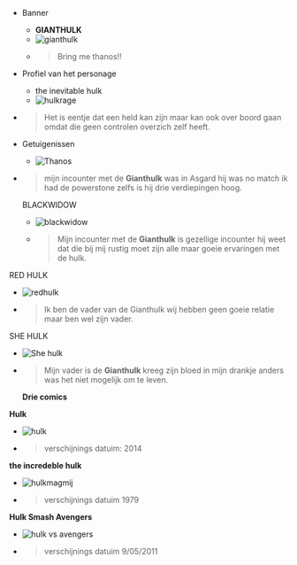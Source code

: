 - Banner
   -  **GIANTHULK**
   - ![**gianthulk**](https://clipart.world/wp-content/uploads/2021/01/Standing-Hulk-clipart-transparent.png)
   - >Bring me thanos!!
 
 - Profiel van het personage
   -  the inevitable hulk
   -  ![**hulkrage**](https://www.plexreel.com/wp-content/uploads/2021/06/skaar-hulk-768x432.jpg)
- >Het is eentje dat een held kan zijn maar kan ook over boord gaan omdat die geen controlen overzich zelf heeft.

- Getuigenissen
   - ![**Thanos**](https://encrypted-tbn0.gstatic.com/images?q=tbn:ANd9GcQCPoZOrHhkgm5QFf3IL8P3k_QW6gulLmAGrA&usqp=CAU)
- > mijn incounter met de **Gianthulk** was in Asgard hij was no match ik had de powerstone zelfs is hij drie verdiepingen hoog.
  
  BLACKWIDOW

  - ![**blackwidow**]( https://i.pinimg.com/originals/c6/d7/ff/c6d7ff9ba9bd0c24820f636b72f818c6.png)
  - > Mijn incounter met de **Gianthulk** is gezellige incounter hij weet dat die bij mij rustig moet zijn alle maar goeie ervaringen met de hulk.

RED HULK 

- ![**redhulk**](https://i.pinimg.com/originals/56/b7/73/56b77328b78d594d48f7a5a0e4c98e16.jpg)
- > Ik ben de vader van de Gianthulk wij hebben geen goeie relatie maar ben wel zijn vader.
  
SHE HULK
- ![She **hulk**](https://encrypted-tbn0.gstatic.com/images?q=tbn:ANd9GcQk1257pT60J-eCRBiRAYd3mgtfRpeKruD0Tw&usqp=CAU)
- >Mijn vader is de **Gianthulk** kreeg zijn bloed  in mijn drankje anders was het niet mogelijk om te leven.
  
  **Drie comics**

 **Hulk**
  - ![hulk](https://encrypted-tbn0.gstatic.com/images?q=tbn:ANd9GcRJCh1VBhmKhlbiQFNQcBDh0PCBeFtE6WRgxg&usqp=CAU)
  - > verschijnings datuim: 2014

**the incredeble hulk**
- ![hulkmagmij](https://encrypted-tbn0.gstatic.com/images?q=tbn:ANd9GcSrcqfIs1l9TKpMJw7jEbHj8ge7lUA6soRAvA&usqp=CAU)
- >verschijnings datuim 1979

 **Hulk Smash Avengers**
  - ![hulk vs avengers](https://i.annihil.us/u/prod/marvel/i/mg/7/20/4fabe29911979/clean.jpg)
  - > verschijnings datuim 9/05/2011
  